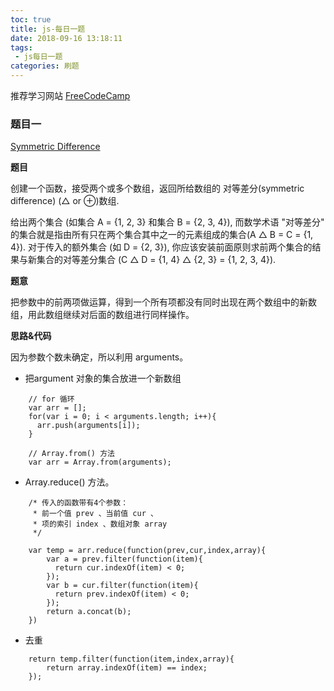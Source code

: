 ```yaml
---
toc: true
title: js-每日一题
date: 2018-09-16 13:18:11
tags:
 - js每日一题
categories: 刷题
---
```


推荐学习网站 [FreeCodeCamp](https://www.freecodecamp.cn)
 
### 题目一 

[Symmetric Difference](https://www.freecodecamp.cn/challenges/symmetric-difference)

**题目**

创建一个函数，接受两个或多个数组，返回所给数组的 对等差分(symmetric difference) (△ or ⊕)数组.

给出两个集合 (如集合 A = {1, 2, 3} 和集合 B = {2, 3, 4}), 而数学术语 "对等差分" 的集合就是指由所有只在两个集合其中之一的元素组成的集合(A △ B = C = {1, 4}). 对于传入的额外集合 (如 D = {2, 3}), 你应该安装前面原则求前两个集合的结果与新集合的对等差分集合 (C △ D = {1, 4} △ {2, 3} = {1, 2, 3, 4}).

<!---more-->

**题意**

把参数中的前两项做运算，得到一个所有项都没有同时出现在两个数组中的新数组，用此数组继续对后面的数组进行同样操作。

**思路&代码**

因为参数个数未确定，所以利用 arguments。

+ 把argument 对象的集合放进一个新数组

```
    // for 循环
    var arr = [];
    for(var i = 0; i < arguments.length; i++){
      arr.push(arguments[i]);
    }

    // Array.from() 方法
    var arr = Array.from(arguments);
```

+ Array.reduce() 方法。

```
    /* 传入的函数带有4个参数：
     * 前一个值 prev 、当前值 cur 、
     * 项的索引 index 、数组对象 array 
     */

    var temp = arr.reduce(function(prev,cur,index,array){
        var a = prev.filter(function(item){
          return cur.indexOf(item) < 0;
        });
        var b = cur.filter(function(item){
          return prev.indexOf(item) < 0;
        });
        return a.concat(b);
    })

```

+ 去重

```
    return temp.filter(function(item,index,array){
        return array.indexOf(item) == index;
    });
```
